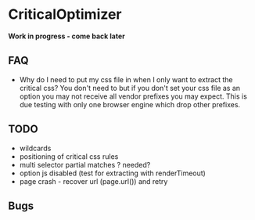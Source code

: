 # CriticalOptimizer

**Work in progress - come back later**

## FAQ
 - Why do I need to put my css file in when I only want to extract the critical css?
    You don't need to but if you don't set your css file as an option you may not receive all vendor prefixes you may expect. This is due testing with only one browser engine which drop other prefixes.

## TODO

- wildcards
- positioning of critical css rules 
- multi selector partial matches ? needed?
- option js disabled (test for extracting with renderTimeout)
- page crash - recover url (page.url()) and retry

## Bugs
